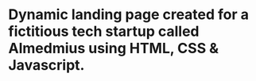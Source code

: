 # Dynamic landing page created for a fictitious tech startup called Almedmius using HTML, CSS & Javascript.



